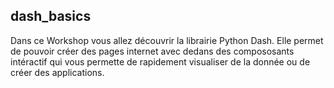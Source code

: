## dash_basics

Dans ce Workshop vous allez découvrir la librairie Python Dash.
Elle permet de pouvoir créer des pages internet avec dedans des compososants intéractif
qui vous permette de rapidement visualiser de la donnée ou de créer des applications.
